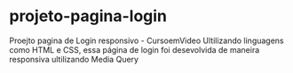 # projeto-pagina-login
 Proejto pagina de Login responsivo - CursoemVideo 
Ultilizando linguagens como HTML e CSS, essa página de login foi desevolvida de maneira responsiva ultilizando Media Query
